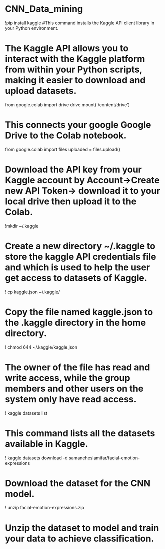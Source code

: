 # CNN_Data_mining

!pip install kaggle
#This command installs the Kaggle API client library in your Python environment. 
# The Kaggle API allows you to interact with the Kaggle platform from within your Python scripts, making it easier to download and upload datasets.

from google.colab import drive
drive.mount('/content/drive')
# This connects your google Google Drive to the Colab notebook.

from google.colab import files
uploaded = files.upload()
# Download the API key from your Kaggle account by Account->Create new API Token-> download it to your local drive then upload it to the Colab.

!mkdir ~/.kaggle
# Create a new directory ~/.kaggle to store the kaggle API credentials file and which is used to help the user get access to datasets of Kaggle.

! cp kaggle.json ~/.kaggle/
# Copy the file named kaggle.json to the .kaggle directory in the home directory.

! chmod 644 ~/.kaggle/kaggle.json
# The owner of the file has read and write access, while the group members and other users on the system only have read access.

! kaggle datasets list
# This command lists all the datasets available in Kaggle.

! kaggle datasets download -d samaneheslamifar/facial-emotion-expressions
# Download the dataset for the CNN model.

! unzip facial-emotion-expressions.zip
# Unzip the dataset to model and train your data to achieve classification.
